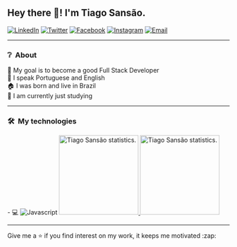 <h2>Hey there 👋! I'm Tiago Sansão.</h2>

<a href="https://www.linkedin.com/in/tiago-schulz-sans%C3%A3o-9283351b7/" target="_blank"><img alt="LinkedIn" src="https://img.shields.io/badge/-LinkedIn-%233498db?flat-square&logo=linkedin&color=0077B5&?logoWidth=100&logoColor=FFF" /></a>
<a href="https://twitter.com/tiagosansaodev" target="_blank"><img alt="Twitter" src="https://img.shields.io/badge/-Twitter-%233498db?flat-square&logo=Twitter&color=1DA1F2&?logoWidth=100&logoColor=FFF" /></a>
<a href="https://www.facebook.com/tiago.sansao.9" target="_blank"><img alt="Facebook" src="https://img.shields.io/badge/-Facebook-%233498db?flat-square&logo=facebook&color=1877F2&?logoWidth=100&logoColor=FFF" /></a>
<a href="https://www.instagram.com/tiagossansao/" target="_blank"><img alt="Instagram" src="https://img.shields.io/badge/-Instagram-%233498db?flat-square&logo=instagram&color=E4405F&?logoWidth=100&logoColor=FFF" /></a>
<a href="mailto:tiagossansao@gmail.com" target="_blank"><img alt="Email" src="https://img.shields.io/badge/-Gmail-%233498db?flat-square&logo=gmail&color=D14836&?logoWidth=100&logoColor=FFF" /></a>

<hr />

<h3> ❔ &nbsp;About</h3>
🎯 My goal is to become a good Full Stack Developer <br />
💬 I speak Portuguese and English <br />
🏠 I was born and live in Brazil <br />
📘 I am currently just studying <br />

<hr />

<h3> 🛠️ &nbsp;My technologies</h3>
- 💻
<img src="" alt="Javascript"/>

<a href="https://github.com/TiagoSansao">
  <img height="180em" src="https://github-readme-stats.vercel.app/api?username=tiagosansao&show_icons=true&theme=radical" alt="Tiago Sansão statistics." />
  <img height="180em" src="https://github-readme-stats.vercel.app/api/top-langs/?username=tiagosansao&layout=compact&langs_count=6&theme=radical" alt="Tiago Sansão statistics." />
</a>

<hr />

<p>Give me a ⭐ if you find interest on my work, it keeps me motivated :zap:</p>

